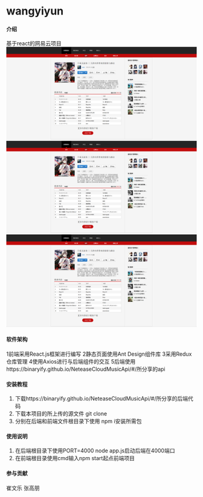 # wangyiyun

#### 介绍
基于react的网易云项目
![输入图片说明](Reademe/img%E5%9B%BE%E7%89%87.png)
![输入图片说明](Reademe/img%E5%9B%BE%E7%89%87.png)
![输入图片说明](Reademe/img%E5%9B%BE%E7%89%87.png)

#### 软件架构
1前端采用React.js框架进行编写
2静态页面使用Ant Design组件库
3采用Redux仓库管理
4使用Axios进行与后端组件的交互
5后端使用https://binaryify.github.io/NeteaseCloudMusicApi/#/所分享的api


#### 安装教程

1.  下载https://binaryify.github.io/NeteaseCloudMusicApi/#/所分享的后端代码
2.  下载本项目的所上传的源文件 git clone
3.  分别在后端和前端文件根目录下使用 npm i安装所需包


#### 使用说明

1.  在后端根目录下使用PORT=4000 node app.js启动后端在4000端口
2.  在前端根目录使用cmd输入npm start起点前端项目

#### 参与贡献

崔文乐
张高朋
